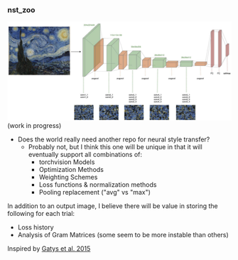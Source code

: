 ### nst_zoo
![frontispiece](img/frontispiece.png)
(work in progress)

- Does the world really need another repo for neural style transfer?
    - Probably not, but I think this one will be unique in that it will eventually support all combinations of:
        - torchvision Models
        - Optimization Methods
        - Weighting Schemes
        - Loss functions & normalization methods
        - Pooling replacement ("avg" vs "max")
        
In addition to an output image, I believe there will be value in storing the following for each trial:
- Loss history
- Analysis of Gram Matrices (some seem to be more instable than others)  


Inspired by [Gatys et al. 2015](https://arxiv.org/abs/1508.06576)